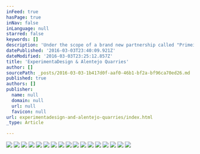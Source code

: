 ```yaml
---
inFeed: true
hasPage: true
inNav: false
inLanguage: null
starred: false
keywords: []
description: 'Under the scope of a brand new partnership called "Primeira Pedra", ExperimentaDesign visits CEVALOR and Alentejo Quarries'
datePublished: '2016-03-03T23:40:09.921Z'
dateModified: '2016-03-03T23:25:12.857Z'
title: 'ExperimentaDesign & Alentejo Quarries'
author: []
sourcePath: _posts/2016-03-03-1b417d0f-aaf0-46b1-bf2a-bf96ca70ed26.md
published: true
authors: []
publisher:
  name: null
  domain: null
  url: null
  favicon: null
url: experimentadesign-and-alentejo-quarries/index.html
_type: Article

---
```

![](https://the-grid-user-content.s3-us-west-2.amazonaws.com/9efd2b25-4698-4ad6-bf33-ddf4c77d8d82.jpg)
![](https://the-grid-user-content.s3-us-west-2.amazonaws.com/bcb3e40c-849d-4705-b8b8-14b75be2f047.jpg)
![](https://the-grid-user-content.s3-us-west-2.amazonaws.com/0620834d-92ed-443c-a316-c94c90b5163b.jpg)
![](https://the-grid-user-content.s3-us-west-2.amazonaws.com/2e0c9640-c131-4c06-935c-9d96f7f02136.jpg)
![](https://the-grid-user-content.s3-us-west-2.amazonaws.com/ec5e38fc-ed3b-429f-9786-ab6018e6ec1f.jpg)
![](https://the-grid-user-content.s3-us-west-2.amazonaws.com/95ad585c-a09c-4ff1-a801-ac98a7b0744e.jpg)
![](https://the-grid-user-content.s3-us-west-2.amazonaws.com/60ee4ba2-44a1-4c1b-a430-03d4da0af0dc.jpg)
![](https://the-grid-user-content.s3-us-west-2.amazonaws.com/4094e9e5-fc9f-4290-963f-00f281b3eef9.jpg)
![](https://the-grid-user-content.s3-us-west-2.amazonaws.com/7df72893-4281-44be-8241-c51c03eaf40a.jpg)
![](https://the-grid-user-content.s3-us-west-2.amazonaws.com/32c7b765-06e2-440d-b263-a2c331412030.jpg)
![](https://the-grid-user-content.s3-us-west-2.amazonaws.com/8ca2bf11-2515-4b54-b43f-7a77f1f73784.jpg)
![](https://the-grid-user-content.s3-us-west-2.amazonaws.com/563daf42-2f2d-4ea2-8dcf-b14eace448f3.jpg)
![](https://the-grid-user-content.s3-us-west-2.amazonaws.com/63677b82-7758-419e-9a1c-e4d80c63baf7.jpg)
![](https://the-grid-user-content.s3-us-west-2.amazonaws.com/9324b606-80a0-40db-9c4a-e06c1eabd414.jpg)
![](https://the-grid-user-content.s3-us-west-2.amazonaws.com/e7f3e10f-bc67-4a0e-b937-26d0a914f261.jpg)
![](https://the-grid-user-content.s3-us-west-2.amazonaws.com/aeb7527d-fd33-4a62-af7f-50b69779b770.jpg)
![](https://the-grid-user-content.s3-us-west-2.amazonaws.com/451e12eb-36df-48bd-9cc8-4707a7de8b93.jpg)